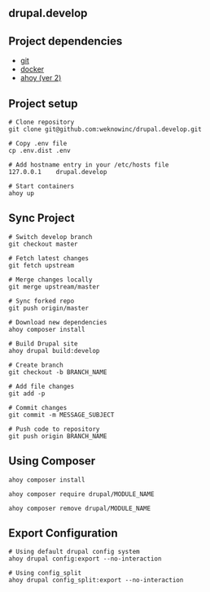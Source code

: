 drupal.develop
--

## Project dependencies
* [git](https://git-scm.com/)
* [docker](https://www.docker.com/)
* [ahoy (ver 2)](https://github.com/ahoy-cli/ahoy)


## Project setup
```
# Clone repository
git clone git@github.com:weknowinc/drupal.develop.git

# Copy .env file
cp .env.dist .env

# Add hostname entry in your /etc/hosts file
127.0.0.1    drupal.develop

# Start containers
ahoy up
```

## Sync Project
```
# Switch develop branch
git checkout master

# Fetch latest changes
git fetch upstream

# Merge changes locally
git merge upstream/master

# Sync forked repo 
git push origin/master

# Download new dependencies
ahoy composer install

# Build Drupal site
ahoy drupal build:develop

# Create branch
git checkout -b BRANCH_NAME 

# Add file changes
git add -p

# Commit changes
git commit -m MESSAGE_SUBJECT

# Push code to repository
git push origin BRANCH_NAME
```

## Using Composer 
```
ahoy composer install

ahoy composer require drupal/MODULE_NAME

ahoy composer remove drupal/MODULE_NAME
```

## Export Configuration
```
# Using default drupal config system  
ahoy drupal config:export --no-interaction

# Using config_split
ahoy drupal config_split:export --no-interaction
```
